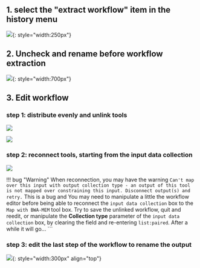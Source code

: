## 1. select the "extract workflow" item in the history menu

![](images/extract_workflow.png){: style="width:250px"}


## 2. Uncheck and rename before workflow extraction

![](images/tune_extraction.png){: style="width:700px"}



## 3. Edit workflow

### step 1: distribute evenly and unlink tools

![](images/workflow-edit-1.png)

![](images/workflow-edit-2.png)


### step 2: reconnect tools, **starting from the input data collection**

![](images/workflow-edit-3.png)

!!! bug "Warning"
    When reconnection, you may have the warning
    ```
    Can't map over this input with
    output collection type - an output
    of this tool is not mapped over
    constraining this input.
    Disconnect output(s) and retry.
    ```
    This is a bug and
    You may need to manipulate a little the workflow editor before being able to reconnect the
    `input data collection` box to the `Map with BWA-MEM` tool box.
    Try to save the unlinked workflow, quit and reedit, or manipulate the **Collection type**
    parameter of the `input data collection` box, by clearing the field and re-entering
    `list:paired`. After a while it will go...
    ```

### step 3: edit the last step of the workflow to rename the output

![](images/workflow-edit-4.png){: style="width:300px" align="top"}

